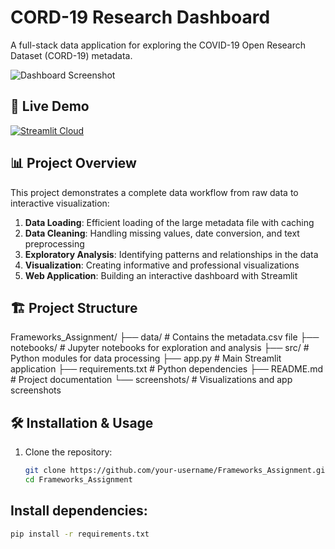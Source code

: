# CORD-19 Research Dashboard

A full-stack data application for exploring the COVID-19 Open Research Dataset (CORD-19) metadata.

![Dashboard Screenshot](screenshots/app_screenshot.png)

## 🚀 Live Demo

[![Streamlit Cloud](https://static.streamlit.io/badges/streamlit_badge_black_white.svg)](https://your-username-cord19-explorer.streamlit.app/)

## 📊 Project Overview

This project demonstrates a complete data workflow from raw data to interactive visualization:

1. **Data Loading**: Efficient loading of the large metadata file with caching
2. **Data Cleaning**: Handling missing values, date conversion, and text preprocessing
3. **Exploratory Analysis**: Identifying patterns and relationships in the data
4. **Visualization**: Creating informative and professional visualizations
5. **Web Application**: Building an interactive dashboard with Streamlit

## 🏗️ Project Structure
Frameworks_Assignment/
├── data/ # Contains the metadata.csv file
├── notebooks/ # Jupyter notebooks for exploration and analysis
├── src/ # Python modules for data processing
├── app.py # Main Streamlit application
├── requirements.txt # Python dependencies
├── README.md # Project documentation
└── screenshots/ # Visualizations and app screenshots


## 🛠️ Installation & Usage
1. Clone the repository:
   ```bash
   git clone https://github.com/your-username/Frameworks_Assignment.git
   cd Frameworks_Assignment


## Install dependencies:
```bash
pip install -r requirements.txt
